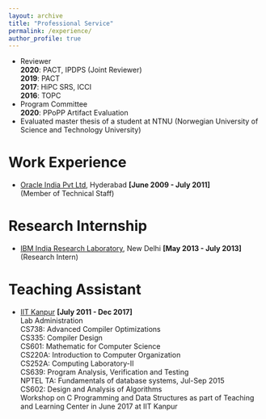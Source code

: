 ```yaml
---
layout: archive
title: "Professional Service"
permalink: /experience/
author_profile: true
---
```


* Reviewer  
**2020**: PACT, IPDPS (Joint Reviewer)  
**2019**: PACT  
**2017**: HiPC SRS, ICCI  
**2016**: TOPC
*  Program Committee   
**2020**: PPoPP Artifact Evaluation 
* Evaluated master thesis of a student at NTNU (Norwegian University of Science and Technology University) 

Work Experience
======

* [Oracle India Pvt Ltd](http://www.oracle.com/), Hyderabad  **\[June 2009 - July 2011\]**  
  \(Member of Technical Staff\)

Research Internship
======

* [IBM India Research Laboratory](http://www.research.ibm.com/labs/india/), New Delhi  **\[May 2013 - July 2013\]**  
  \(Research Intern\) 


Teaching Assistant
======

*  [IIT Kanpur](http://iitk.ac.in/)   **\[July 2011 - Dec 2017\]**  
   Lab Administration  
   CS738: Advanced Compiler Optimizations  
   CS335: Compiler Design  
   CS601: Mathematic for Computer Science  
   CS220A: Introduction to Computer Organization  
   CS252A: Computing Laboratory-II  
   CS639: Program Analysis, Verification and Testing  
   NPTEL TA: Fundamentals of database systems, Jul-Sep 2015  
   CS602: Design and Analysis of Algorithms  
   Workshop on C Programming and Data Structures as part of Teaching and Learning Center in June 2017 at IIT Kanpur  

